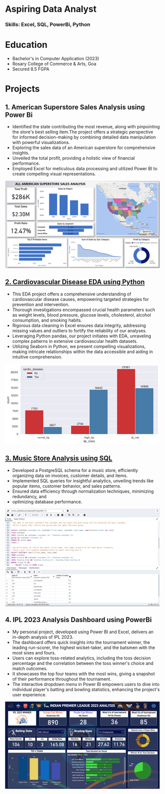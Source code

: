 # Aspiring Data Analyst
### Skills: Excel, SQL, PowerBi, Python

# Education
- Bachelor's in Computer Application (2023)
- Rosary College of Commerce & Arts, Goa
- Secured 8.5 FGPA

# Projects
## 1. American Superstore Sales Analysis using Power Bi
* Identified the state contributing the most revenue, along with pinpointing the store's best
  selling item.The project offers a strategic perspective for informed decision-making by
  combining detailed data
  manipulation with powerful visualizations.
* Exploring the sales data of an American superstore for comprehensive insights.
* Unveiled the total profit, providing a holistic view of financial performance. 
* Employed Excel for meticulous data processing and utilized Power BI to create compelling visual
  representations.
  
![](/USA_SALES.png)

## [2. Cardiovascular Disease EDA using Python](https://github.com/VistarShikhare/Vistar_Portfolio/blob/main/Projects/Cardiovascular_EDA.ipynb)
* This EDA project offers a comprehensive understanding of cardiovascular disease causes, empowering targeted strategies for prevention and intervention.
* Thorough investigations encompassed crucial health parameters such as weight levels, blood pressure, glucose levels, cholesterol, alcohol consumption, and smoking habits.
* Rigorous data cleaning in Excel ensures data integrity, addressing missing values and outliers to fortify the reliability of our analyses.
* Leveraging Python pandas, our project initiates with EDA, unraveling complex patterns in extensive
  cardiovascular health datasets.
* Utilizing Seaborn in Python, we present compelling visualizations, making intricate relationships
  within the data accessible and aiding in intuitive comprehension.

![](/Python_eda.png)

## [3. Music Store Analysis using SQL](https://github.com/VistarShikhare/Vistar_Portfolio/blob/main/Projects/Music_Store_Query.sql)
* Developed a PostgreSQL schema for a music store, efficiently organizing data on invoices,
  customer details, and items.
* Implemented SQL queries for insightful analytics, unveiling trends like popular items,
  customer behavior, and sales patterns.
* Ensured data efficiency through normalization techniques, minimizing redundancy, and
* optimizing database performance.

![](/SQL_1.png)

## 4. IPL 2023 Analysis Dashboard using PowerBi
* My personal project, developed using Power BI and Excel, delivers an in-depth analysis of IPL
  2023.
* The dashboard offers quick insights into the tournament winner, the leading run-scorer, the
  highest wicket-taker, and the batsmen with the most sixes and fours.
* Users can explore toss-related analytics, including the toss decision percentage and the
  correlation between the toss winner's choice and match outcomes.
* It showcases the top four teams with the most wins, giving a snapshot of their performance
  throughout the tournament.
* The interactive dropdown menu in Power BI empowers users to dive into individual player's
  batting and bowling statistics, enhancing the project's user experience.

![](/IPLCROP.png)


